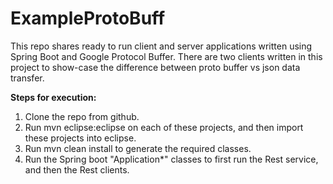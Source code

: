# ExampleProtoBuff
This repo shares ready to run client and server applications written using Spring Boot and Google Protocol Buffer.
There are two clients written in this project to show-case the difference between proto buffer vs json data transfer.

<b>Steps for execution:</b><br/>
1. Clone the repo from github.<br/>
2. Run mvn eclipse:eclipse on each of these projects, and then import these projects into eclipse.<br/>
3. Run mvn clean install to generate the required classes.<br/>
4. Run the Spring boot "Application*" classes to first run the Rest service, and then the Rest clients.<br/>

